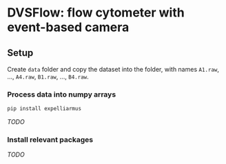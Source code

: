 # DVSFlow: flow cytometer with event-based camera 

## Setup

Create `data` folder and copy the dataset into the folder, with names `A1.raw`, ..., `A4.raw`, `B1.raw`, ..., `B4.raw`. 

### Process data into numpy arrays

```bash
pip install expelliarmus
```

*TODO*

### Install relevant packages

*TODO*
